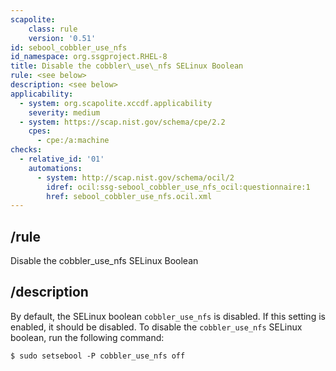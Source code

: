 ```yaml
---
scapolite:
    class: rule
    version: '0.51'
id: sebool_cobbler_use_nfs
id_namespace: org.ssgproject.RHEL-8
title: Disable the cobbler\_use\_nfs SELinux Boolean
rule: <see below>
description: <see below>
applicability:
  - system: org.scapolite.xccdf.applicability
    severity: medium
  - system: https://scap.nist.gov/schema/cpe/2.2
    cpes:
      - cpe:/a:machine
checks:
  - relative_id: '01'
    automations:
      - system: http://scap.nist.gov/schema/ocil/2
        idref: ocil:ssg-sebool_cobbler_use_nfs_ocil:questionnaire:1
        href: sebool_cobbler_use_nfs.ocil.xml
---
```



## /rule

Disable the cobbler\_use\_nfs SELinux Boolean

## /description

By
default, the SELinux boolean `cobbler_use_nfs` is disabled. If this
setting is enabled, it should be disabled. To disable the
`cobbler_use_nfs` SELinux boolean, run the following command:

``` 
$ sudo setsebool -P cobbler_use_nfs off
```
